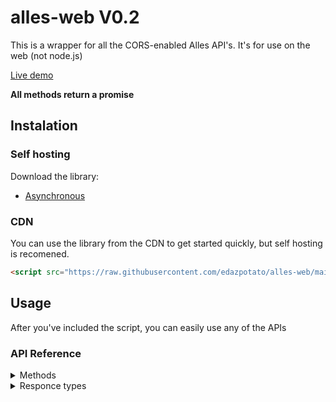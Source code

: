 # alles-web V0.2
This is a wrapper for all the CORS-enabled Alles API's. It's for use on the web (not node.js)

[Live demo](https://edazpotato.github.io/alles-web "Click to see a live demo of the library's capabilities!")

**All methods return a promise**

## Instalation

### Self hosting
Download the library:
- [Asynchronous](https://raw.githubusercontent.com/edazpotato/alles-web/main/alles-web.js)

### CDN
You can use the library from the CDN to get started quickly, but self hosting is recomened.
  ```html
  <script src="https://raw.githubusercontent.com/edazpotato/alles-web/main/alles-web.js"></script>
  ```

## Usage

After you've included the script, you can easily use any of the APIs

### API Reference

<details>
	<summary>Methods</summary>
<details>
	<summary>Horizon (user api) methods</summary>

<details>
	<summary>name + tag > userData</summary> 
```js
var userData = alles.user.nametag(name, tag);
```
example:
```js
console.log(alles.user.nametag("Edaz", "6521"));
```
</details>

<details>
	<summary>custom username > userData</summary>
```js
var userData = alles.user.username(customName);
```
example:
```js
console.log(alles.user.username("Archie"));
```
</details>

<details>
	<summary>id > userData</summary>
```js
var userData = alles.user.id(userId);
```
example:
```js
console.log(alles.user.id("fbaf303e-8f5a-453e-aad6-6b7a0aea8a7d"));
```
</details>
</details>

<details>
	<summary>Spotify methods</summary>

<details>
	<summary>id > listeningData</summary> 
```js
var listeningData = alles.spotify.id("fbaf303e-8f5a-453e-aad6-6b7a0aea8a7d");
```
example:
```js
console.log(alles.spotify.id("fbaf303e-8f5a-453e-aad6-6b7a0aea8a7d"));
```
</details>
</details>
</details>

<details>
	<summary>Responce types</summary>
	All methods return an `APIResponce` object, which looks like this:
<details>
	<summary>APIResponce</summary>
```js
{
	"status": "",        // Either 'success' or 'error'. If it is 'success' continue as normal. If it is 'error' consider showing errorMessage to your users.
	"errorMessage": "",  // This will have a human-readable (engligh) error message (will be null if there was not an eror).
	"responce": {}       // An object that contains the responce from that request, such as a `userData` or `listeningData` object.
}
```
example:
```json
{
	"status": "success",
	"errorMessage": null,
	"responce": {
		"id": "00000000-0000-0000-0000-000000000000",
		"name": "Archie",
		"tag": "0001",
		"nickname": "Archie",
		"username": "archie",
		"xp": {
			"total": 3994,
			"level": 4,
			"levelXp": 694,
			"levelXpMax": 1300,
			"levelProgress": 0.5338461538461539
		},
		"plus": true,
		"createdAt": "2020-02-28T23:06:08.000Z",
		"cachedAt": "2020-11-12T07:11:56.000Z"
	}
}
```
</details>

<details>
	<summary>userData</summary> 
```js
{
	"id": "",                   // Alles user ID.
	"name": "",                 // User's name, i.e. Name#Tag.
	"tag": "",                  // User's discriminator tag, i.e. Name#Tag.
	"nickname": "",             // User's nickname (will be null if none exists).
	"username": ,               // Custom username, i.e. @Archie (will be null if none exists).
	"xp": {                     // XP object.
		"total": 420,           // User's total Alles XP.
		"level": 1,             // User's Alles level.
		"levelXp": 420,         // How much xp the user has toward the next level.
		"levelXpMax": 1000,     // The ammount of XP required to reach the next level.
		"levelProgress": 0.420  // Number that represnts the user's progress towards leveling up.
	},
	"plus": false,              // True if the user has Alles +, otherwise false.
	"createdAt": "",            // Timestamp of when the user first registered their Alles account.
	"cachedAt": ""              // Timestamp of when this data was last cached by the server.
}
```
example:
```json
{
	"id": "fbaf303e-8f5a-453e-aad6-6b7a0aea8a7d",
	"name": "Edaz",
	"tag": "6521",
	"nickname": "ΣDΛZ",
	"username": null,
	"xp": {
		"total": 954,
		"level": 1,
		"levelXp": 954,
		"levelXpMax": 1000,
		"levelProgress": 0.954
	},
	"plus": false,
	"createdAt": "2020-10-16T21:06:41.000Z",
	"cachedAt": "2020-11-12T06:56:57.000Z"
}
```
</details>

<details>
	<summary>listeningData</summary>
```js
{
	"alles": ""             // Alles user ID.
	"spotify": ""           // Spotify ID.
	"checkedAt": ""         // Timestamp of when the data was last checked with Spotify.
	"createdAt": ""         // Timestamp of when the user started listening to this song.
	"item": {               // Song object (null if the user isn't listening to anything right now)
		"id": ""            // Song ID.
		"name": ""          // Display name of the song.
		"playing": true     // True if the song is playing, false if it's paused.
		"progress": 123     // Number that indicates how far through the song the user is.
		"duration": 321     // Number that indicates the length of the song.
		"explicit": false   // True is the song is flaged as explicit, false if it isn't.
		"artists": [        // Array of objects with information about the song artists.
			{               // Artist object.
				"id": "",   // ID of the artist.
				"name": ""  // Display name of the artist.
			}
		]
	}
}
```
example:
```json
{
	"alles": "fbaf303e-8f5a-453e-aad6-6b7a0aea8a7d",
	"spotify": "j1q7eogtchl2avybqa78430ur",
	"checkedAt": "2020-11-12T06:59:46.000Z",
	"createdAt": "2020-10-28T03:11:21.000Z",
	"item": {
		"id": "0qcr5FMsEO85NAQjrlDRKo",
		"name": "Let It Go - From \"Frozen\"/Soundtrack Version",
		"playing": true,
		"progress": 1757,
		"duration": 223840,
		"explicit": false,
		"artists": [
			{
				"id": "73Np75Wv2tju61Eo9Zw4IR",
				"name": "Idina Menzel"
			}
		]
	}
}
```
</details>
</details>
